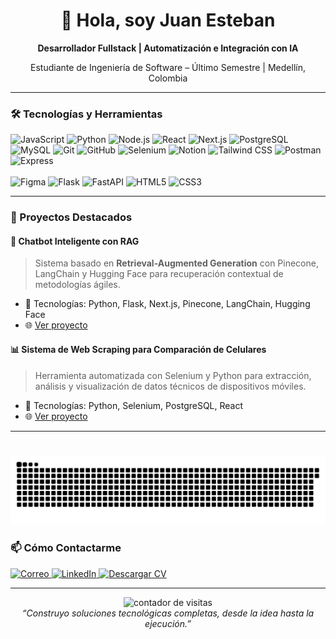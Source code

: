 <!-- 
  GitHub Profile README
  Juan Esteban Paja Montoya
  Desarrollador Fullstack | Automatización e IA
  Ingeniería de Software – Último Semestre | Medellín, Colombia
-->

<div align="center">
  <h1>👋 Hola, soy Juan Esteban</h1>
  <p>
    <strong>Desarrollador Fullstack | Automatización e Integración con IA</strong>
  </p>
  <p>
    Estudiante de Ingeniería de Software – Último Semestre | Medellín, Colombia
  </p>
</div>

---

### 🛠️ Tecnologías y Herramientas

<div align="left">
  <img src="https://cdn.jsdelivr.net/gh/devicons/devicon/icons/javascript/javascript-original.svg" height="30" alt="JavaScript" />
  <img src="https://cdn.jsdelivr.net/gh/devicons/devicon/icons/python/python-original.svg" height="30" alt="Python" />
  <img src="https://cdn.jsdelivr.net/gh/devicons/devicon/icons/nodejs/nodejs-original.svg" height="30" alt="Node.js" />
  <img src="https://cdn.jsdelivr.net/gh/devicons/devicon/icons/react/react-original.svg" height="30" alt="React" />
  <img src="https://cdn.jsdelivr.net/gh/devicons/devicon/icons/nextjs/nextjs-original.svg" height="30" alt="Next.js" />
  <img src="https://cdn.jsdelivr.net/gh/devicons/devicon/icons/postgresql/postgresql-original.svg" height="30" alt="PostgreSQL" />
  <img src="https://cdn.jsdelivr.net/gh/devicons/devicon/icons/mysql/mysql-original.svg" height="30" alt="MySQL" />
  <img src="https://cdn.jsdelivr.net/gh/devicons/devicon/icons/git/git-original.svg" height="30" alt="Git" />
  <img src="https://cdn.jsdelivr.net/gh/devicons/devicon/icons/github/github-original.svg" height="30" alt="GitHub" />
  <img src="https://cdn.jsdelivr.net/gh/devicons/devicon/icons/selenium/selenium-original.svg" height="30" alt="Selenium" />
  <img src="https://cdn.jsdelivr.net/gh/devicons/devicon/icons/notion/notion-original.svg" height="30" alt="Notion" />
  <img src="https://cdn.jsdelivr.net/gh/devicons/devicon/icons/tailwindcss/tailwindcss-original.svg" height="30" alt="Tailwind CSS" />
  <img src="https://cdn.jsdelivr.net/gh/devicons/devicon/icons/postman/postman-original.svg" height="30" alt="Postman" />
  <img src="https://cdn.jsdelivr.net/gh/devicons/devicon/icons/express/express-original.svg" height="30" alt="Express" />
</div>

<br>

<div align="left">
  <img src="https://cdn.jsdelivr.net/gh/devicons/devicon/icons/figma/figma-original.svg" height="30" alt="Figma" />
  <img src="https://cdn.jsdelivr.net/gh/devicons/devicon/icons/flask/flask-original.svg" height="30" alt="Flask" />
  <img src="https://cdn.jsdelivr.net/gh/devicons/devicon/icons/fastapi/fastapi-original.svg" height="30" alt="FastAPI" />
  <img src="https://cdn.jsdelivr.net/gh/devicons/devicon/icons/html5/html5-original.svg" height="30" alt="HTML5" />
  <img src="https://cdn.jsdelivr.net/gh/devicons/devicon/icons/css3/css3-original.svg" height="30" alt="CSS3" />
</div>

  

</div>

---

### 🚀 Proyectos Destacados

#### 💬 Chatbot Inteligente con RAG
> Sistema basado en **Retrieval-Augmented Generation** con Pinecone, LangChain y Hugging Face para recuperación contextual de metodologías ágiles.
- 🔧 Tecnologías: Python, Flask, Next.js, Pinecone, LangChain, Hugging Face
- 🌐 [Ver proyecto](https://github.com/tu-usuario/chatbot-rag)

#### 📊 Sistema de Web Scraping para Comparación de Celulares
> Herramienta automatizada con Selenium y Python para extracción, análisis y visualización de datos técnicos de dispositivos móviles.
- 🔧 Tecnologías: Python, Selenium, PostgreSQL, React
- 🌐 [Ver proyecto](https://github.com/tu-usuario/web-scraping-celulares)

---

###

<br clear="both">

<img src="https://raw.githubusercontent.com/june1016/june1016/output/snake.svg" alt="Snake animation" />

### 📫 Cómo Contactarme

<p>
  <a href="mailto:june16.dev@outlook.com">
    <img src="https://img.shields.io/badge/Correo-1A73E8?style=for-the-badge&logo=gmail&logoColor=white" alt="Correo" />
  </a>
  <a href="https://linkedin.com/in/juan-esteban-paja-montoya-596373232" target="_blank">
    <img src="https://img.shields.io/badge/LinkedIn-0A66C2?style=for-the-badge&logo=linkedin&logoColor=white" alt="LinkedIn" />
  </a>
  <a href="https://github.com/juanestebanmontoya/juanestebanmontoya/raw/main/Juan_Montoya_CV_Fullstack.pdf" target="_blank">
    <img src="https://img.shields.io/badge/CV-000000?style=for-the-badge&logo=adobeacrobatreader&logoColor=white" alt="Descargar CV" />
  </a>
</p>

---

<div align="center">
  <img src="https://komarev.com/ghpvc/?username=juanestebanmontoya&label=Perfil%20visto&color=blue&style=flat" alt="contador de visitas" />
  <br/>
  <i>“Construyo soluciones tecnológicas completas, desde la idea hasta la ejecución.”</i>
</div>
